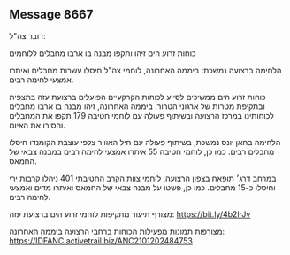 ## Message 8667

דובר צה"ל:

כוחות זרוע הים זיהו ותקפו מבנה בו ארבו מחבלים ללוחמים

הלחימה ברצועה נמשכת: ביממה האחרונה, לוחמי צה"ל חיסלו עשרות מחבלים ואיתרו אמצעי לחימה רבים.

כוחות זרוע הים ממשיכים לסייע לכוחות הקרקעיים הפועלים ברצועת עזה בתצפית ובתקיפת מטרות של ארגוני הטרור. ביממה האחרונה, זיהו מבנה בו ארבו מחבלים לכוחותינו במרכז הרצועה ובשיתוף פעולה עם לוחמי חטיבה 179 תקפו את המחבלים והסירו את האיום.

הלחימה בחאן יונס נמשכת, בשיתוף פעולה עם חיל האוויר צלפי עוצבת הקומנדו חיסלו מחבלים רבים. כמו כן, לוחמי חטיבה 55 איתרו אמצעי לחימה רבים במבנה צבאי של החמאס.

במרחב דרג׳ תופאח בצפון הרצועה, לוחמי צוות הקרב החטיבתי 401 ניהלו קרבות ירי וחיסלו כ-15 מחבלים. כמו כן, פשטו על מבנה צבאי של החמאס ואיתרו מדים ואמצעי לחימה רבים.

מצורף תיעוד מתקיפות לוחמי זרוע הים ברצועת עזה: https://bit.ly/4b2lrJv

מצורפות תמונות מפעילות הכוחות ברחבי הרצועה ביממה האחרונה: https://IDFANC.activetrail.biz/ANC2101202484753

